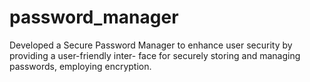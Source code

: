 # password_manager
Developed a Secure Password Manager to enhance user security by providing a user-friendly inter- face for securely storing and managing passwords, employing encryption.
